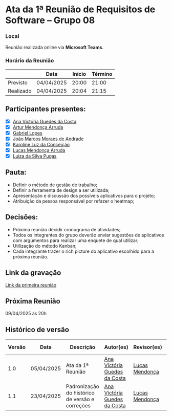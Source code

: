 # Ata da 1ª Reunião de Requisitos de Software – Grupo 08

### Local
Reunião realizada online via **Microsoft Teams**.

### Horário da Reunião

|          | Data       | Início| Término |
|----------|------------|-------|---------|
| Previsto | 04/04/2025 | 20:00 | 21:00   |
| Realizado| 04/04/2025 | 20:04 | 21:15   |

## Participantes presentes:
- [x] [Ana Victória Guedes da Costa](https://github.com/navicg)
- [x] [Artur Mendonça Arruda](https://github.com/ArtyMend07)
- [x] [Gabriel Lopes](https://github.com/BrzGab)
- [x] [João Marcos Moraes de Andrade](https://github.com/JJOAOMARCOSS)
- [x] [Karoline Luz da Conceição](https://github.com/KarolineLuz)
- [x] [Lucas Mendonça Arruda](https://github.com/lucasarruda9)
- [x] [Luiza da Silva Pugas](https://github.com/Luizaxx)

## Pauta:
* Definir o método de gestão de trabalho;
* Definir a ferramenta de design a ser utilizada;
* Apresentação e discussão dos possíveis aplicativos para o projeto;
* Atribuição da pessoa responsável por refazer o heatmap;


## Decisões:
* Próxima reunião decidir cronograma de atividades;
* Todos os integrantes do grupo deverão enviar sugestões de aplicativos com argumentos para realizar uma enquete de qual utilizar;
* Utilização do método Kanban;
* Cada integrante trazer o rich picture do aplicativo escolhido para a próxima reunião.

## Link da gravação
[Link da primeira reunião](https://youtu.be/rED9X0GtnBk)
## Próxima Reunião 
09/04/2025 às 20h

## Histórico de versão
Versão  | Data | Descrição | Autor(es) | Revisor(es) | Data da Revisão
-------- | ------ | -------- | ---------- | ----------- | ---------------
1.0 | 05/04/2025 | Ata da 1ª Reunião | [Ana Victória Guedes da Costa](https://github.com/navicg) | [Lucas Mendonça](https://github.com/lucasarruda9) | 05/04/2025
1.1 | 23/04/2025 | Padronização do histórico de versão e correções | [Ana Victória Guedes da Costa](https://github.com/navicg) | [Lucas Mendonça](https://github.com/lucasarruda9) | 28/04/2025

